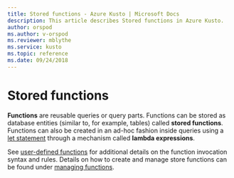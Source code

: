 ```yaml
---
title: Stored functions - Azure Kusto | Microsoft Docs
description: This article describes Stored functions in Azure Kusto.
author: orspod
ms.author: v-orspod
ms.reviewer: mblythe
ms.service: kusto
ms.topic: reference
ms.date: 09/24/2018
---
```

# Stored functions

**Functions** are reusable queries or query parts. Functions can be stored as database
entities (similar to, for example, tables) called **stored functions**. Functions can
also be created in an ad-hoc fashion inside queries using a [let statement](../letstatement.md)
through a mechanism called **lambda expressions**.

See [user-defined functions](../functions/user-defined-functions.md) for additional details on the function invocation syntax and rules.
Details on how to create and manage store functions can be found under [managing functions](../../management/functions.md).
